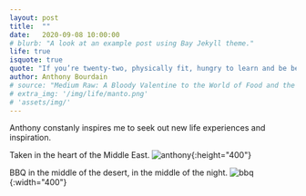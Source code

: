 ```yaml
---
layout: post
title:  ""
date:   2020-09-08 10:00:00
# blurb: "A look at an example post using Bay Jekyll theme."
life: true
isquote: true
quote: "If you’re twenty-two, physically fit, hungry to learn and be better, I urge you to travel – as far and as widely as possible. Sleep on floors if you have to. Find out how other people live and eat and cook. Learn from them – wherever you go."
author: Anthony Bourdain
# source: "Medium Raw: A Bloody Valentine to the World of Food and the People Who Cook"
# extra_img: '/img/life/manto.png'
# 'assets/img/'
---
```

Anthony constanly inspires me to seek out new life experiences and inspiration.

Taken in the heart of the Middle East.
![anthony](/img/life/anthony.gif){:height="400"}

BBQ in the middle of the desert, in the middle of the night.
![bbq](/img/life/desert.gif){:width="400"}

